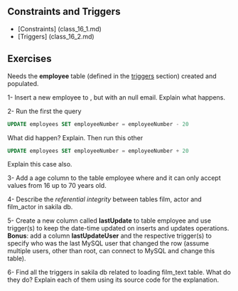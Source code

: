 ##  Constraints and Triggers

-  [Constraints] (class_16_1.md)
-  [Triggers] (class_16_2.md)


## Exercises 
Needs the **employee** table (defined in the [triggers](../Class_16_2) section) created and populated.

1-  Insert a new employee to , but with an null email. Explain what happens.

2- Run the first the query 

  ```sql
  UPDATE employees SET employeeNumber = employeeNumber - 20
  ```
  What did happen? Explain.
  Then run this other
  ```sql
  UPDATE employees SET employeeNumber = employeeNumber + 20
  ```
  Explain this case also.

3- Add a age column to the table employee where and it can only accept values from 16 up to 70 years old.

4- Describe the *referential integrity* between tables film, actor and film_actor in sakila db.

5- Create a new column called **lastUpdate** to table employee and use trigger(s) to keep the date-time updated on inserts and updates operations. **Bonus**: add a column **lastUpdateUser** and the respective trigger(s) to specify who was the last MySQL user that changed the row (assume multiple users, other than root, can connect to MySQL and change this table).

6- Find all the triggers in sakila db related to loading film_text table. What do they do? Explain each of them using its source code for the explanation.
